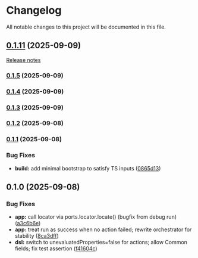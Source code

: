 ﻿# Changelog

All notable changes to this project will be documented in this file.

## [0.1.11](https://github.com/dh1293-hub/gpt5-conductor/compare/v0.1.10...v0.1.11) (2025-09-09)
[Release notes](https://github.com/dh1293-hub/gpt5-conductor/releases/tag/v0.1.11)

### [0.1.5](https://github.com/dh1293-hub/gpt5-conductor/compare/v0.1.4...v0.1.5) (2025-09-09)

### [0.1.4](https://github.com/dh1293-hub/gpt5-conductor/compare/v0.1.3...v0.1.4) (2025-09-09)

### [0.1.3](https://github.com/dh1293-hub/gpt5-conductor/compare/v0.1.2...v0.1.3) (2025-09-09)

### [0.1.2](https://github.com/dh1293-hub/gpt5-conductor/compare/v0.1.1...v0.1.2) (2025-09-08)

### [0.1.1](https://github.com/dh1293-hub/gpt5-conductor/compare/v0.1.0...v0.1.1) (2025-09-08)


### Bug Fixes

* **build:** add minimal bootstrap to satisfy TS inputs ([0865d13](https://github.com/dh1293-hub/gpt5-conductor/commit/0865d13b13ff8902613e723b8bc6fa46899b6f25))

## 0.1.0 (2025-09-08)


### Bug Fixes

* **app:** call locator via ports.locator.locate() (bugfix from debug run) ([a3c6b6e](https://github.com/dh1293-hub/gpt5-conductor/commit/a3c6b6e27248d2ee376bdf4dc856fa4416e427ec))
* **app:** treat run as success when no action failed; rewrite orchestrator for stability ([8ca3dff](https://github.com/dh1293-hub/gpt5-conductor/commit/8ca3dff455708aaad05d718acb715c4c6c2c2d13))
* **dsl:** switch to unevaluatedProperties=false for actions; allow Common fields; fix test assertion ([f41604c](https://github.com/dh1293-hub/gpt5-conductor/commit/f41604c23a3f6d6ee1e3d1cd8709ec5a88505701))

<!-- chore: trigger release workflow test -->

<!-- trigger release -->

<!-- trigger release 2025-09-10T08:53:51 -->

<!-- trigger release 2025-09-10T09:00:00 -->

<!-- trigger release preflight 2025-09-10T09:08:12 -->

<!-- trigger release safe-mode 2025-09-10T10:16:24 -->

<!-- trigger release safe-mode (abs) 2025-09-10T10:18:53 -->
